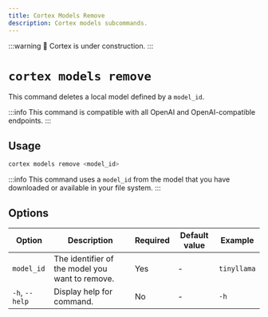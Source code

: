 ```yaml
---
title: Cortex Models Remove
description: Cortex models subcommands.
---
```


:::warning
🚧 Cortex is under construction.
:::

# `cortex models remove`

This command deletes a local model defined by a `model_id`.

:::info
This command is compatible with all OpenAI and OpenAI-compatible endpoints.
:::

## Usage

```bash
cortex models remove <model_id>
```
:::info
This command uses a `model_id` from the model that you have downloaded or available in your file system.
:::
## Options
| Option                    | Description                                                                 | Required | Default value        | Example                |
|---------------------------|-----------------------------------------------------------------------------|----------|----------------------|------------------------|
| `model_id`                | The identifier of the model you want to remove.                             | Yes      | -                    | `tinyllama`       |
| `-h`, `--help`            | Display help for command.                                                   | No       | -                    | `-h`               |



